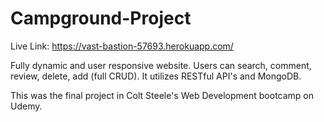 # Campground-Project

Live Link: https://vast-bastion-57693.herokuapp.com/

Fully dynamic and user responsive website. Users can search, comment, review, delete, add (full CRUD). It utilizes RESTful API's and MongoDB.

This was the final project in Colt Steele's Web Development bootcamp on Udemy.
